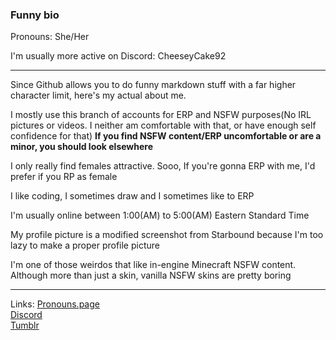 ### Funny bio
Pronouns: She/Her

I'm usually more active on Discord: CheeseyCake92

----------------------------------------------------------
Since Github allows you to do funny markdown stuff with a far higher character limit, here's my actual about me.

I mostly use this branch of accounts for ERP and NSFW purposes(No IRL pictures or videos. I neither am comfortable with that, or have enough self confidence for that)
**If you find NSFW content/ERP uncomfortable or are a minor, you should look elsewhere**

I only really find females attractive. Sooo, If you're gonna ERP with me, I'd prefer if you RP as female

I like coding, I sometimes draw and I sometimes like to ERP

I'm usually online between 1:00(AM) to 5:00(AM) Eastern Standard Time

My profile picture is a modified screenshot from Starbound because I'm too lazy to make a proper profile picture

I'm one of those weirdos that like in-engine Minecraft NSFW content. Although more than just a skin, vanilla NSFW skins are pretty boring

----------------------------------------------------------
Links:
[Pronouns.page](https://en.pronouns.page/@cheeseycake923)<br>
[Discord](https://discordapp.com/users/950673801153249303)<br>
[Tumblr](https://cheeseycake92.tumblr.com/)<br>
